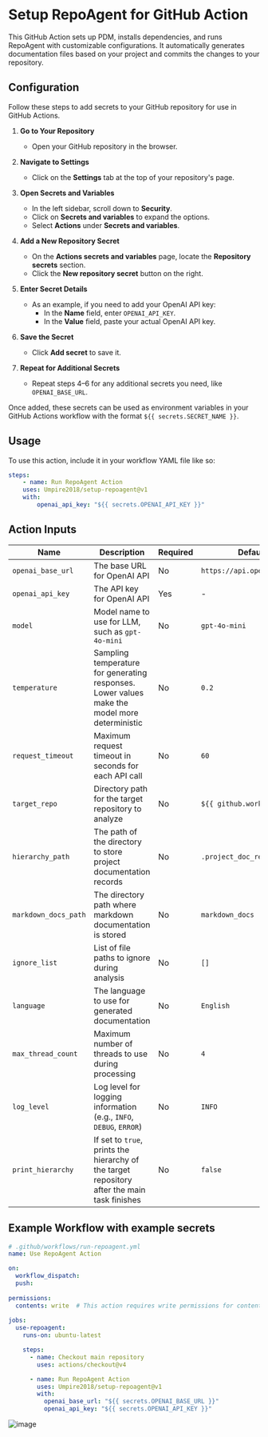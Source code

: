 # Setup RepoAgent for GitHub Action 

This GitHub Action sets up PDM, installs dependencies, and runs RepoAgent with customizable configurations. It automatically generates documentation files based on your project and commits the changes to your repository.

## Configuration

Follow these steps to add secrets to your GitHub repository for use in GitHub Actions.

1. **Go to Your Repository**
   - Open your GitHub repository in the browser.

2. **Navigate to Settings**
   - Click on the **Settings** tab at the top of your repository's page.

3. **Open Secrets and Variables**
   - In the left sidebar, scroll down to **Security**.
   - Click on **Secrets and variables** to expand the options.
   - Select **Actions** under **Secrets and variables**.

4. **Add a New Repository Secret**
   - On the **Actions secrets and variables** page, locate the **Repository secrets** section.
   - Click the **New repository secret** button on the right.

5. **Enter Secret Details**  
   - As an example, if you need to add your OpenAI API key:
     - In the **Name** field, enter `OPENAI_API_KEY`.
     - In the **Value** field, paste your actual OpenAI API key.

6. **Save the Secret**
   - Click **Add secret** to save it.

7. **Repeat for Additional Secrets**
   - Repeat steps 4–6 for any additional secrets you need, like `OPENAI_BASE_URL`.

Once added, these secrets can be used as environment variables in your GitHub Actions workflow with the format `${{ secrets.SECRET_NAME }}`.

## Usage

To use this action, include it in your workflow YAML file like so:

```yaml
steps:
    - name: Run RepoAgent Action
    uses: Umpire2018/setup-repoagent@v1
    with:
        openai_api_key: "${{ secrets.OPENAI_API_KEY }}"
```

## **Action Inputs**

| Name                 | Description                                                                                   | Required | Default                        |
|----------------------|-----------------------------------------------------------------------------------------------|----------|--------------------------------|
| `openai_base_url`    | The base URL for OpenAI API                                                                   | No       | `https://api.openai.com/v1`    |
| `openai_api_key`     | The API key for OpenAI API                                                                    | Yes      | -                              |
| `model`              | Model name to use for LLM, such as `gpt-4o-mini`                                              | No       | `gpt-4o-mini`                  |
| `temperature`        | Sampling temperature for generating responses. Lower values make the model more deterministic | No       | `0.2`                          |
| `request_timeout`    | Maximum request timeout in seconds for each API call                                          | No       | `60`                           |
| `target_repo`        | Directory path for the target repository to analyze                                           | No       | `${{ github.workspace }}`      |
| `hierarchy_path`     | The path of the directory to store project documentation records                              | No       | `.project_doc_record`          |
| `markdown_docs_path` | The directory path where markdown documentation is stored                                     | No       | `markdown_docs`                |
| `ignore_list`        | List of file paths to ignore during analysis                                                  | No       | `[]`                           |
| `language`           | The language to use for generated documentation                                               | No       | `English`                      |
| `max_thread_count`   | Maximum number of threads to use during processing                                            | No       | `4`                            |
| `log_level`          | Log level for logging information (e.g., `INFO`, `DEBUG`, `ERROR`)                           | No       | `INFO`                         |
| `print_hierarchy`    | If set to `true`, prints the hierarchy of the target repository after the main task finishes  | No       | `false`                        |

## Example Workflow with example secrets

```yaml
# .github/workflows/run-repoagent.yml
name: Use RepoAgent Action

on:
  workflow_dispatch:
  push:
  
permissions:
  contents: write  # This action requires write permissions for contents to push changes to the repository.
  
jobs:
  use-repoagent:
    runs-on: ubuntu-latest

    steps:
      - name: Checkout main repository
        uses: actions/checkout@v4

      - name: Run RepoAgent Action
        uses: Umpire2018/setup-repoagent@v1
        with:
          openai_base_url: "${{ secrets.OPENAI_BASE_URL }}"
          openai_api_key: "${{ secrets.OPENAI_API_KEY }}"
```

![image](https://github.com/user-attachments/assets/12d07901-2c1e-4c70-b3b5-4174c600c6a6)
